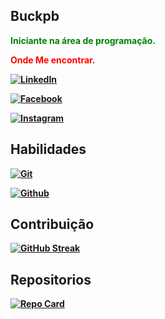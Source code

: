 ## <strong>Buckpb

<p style="color:green"><strong>Iniciante na área de programação.

<p style="color:red"><strong>Onde Me encontrar.


[![LinkedIn](https://img.shields.io/badge/LinkedIn-000?style=for-the-badge&logo=linkedin&logoColor=0E76A8)](https://www.linkedin.com/in/rafael-gon%C3%A7alves-a2326365/) 

[![Facebook](https://img.shields.io/badge/Facebook-000?style=for-the-badge&logo=facebook)](https://www.facebook.com/antoniorafaelgoncalves/)

[![Instagram](https://img.shields.io/badge/Instagram-000?style=for-the-badge&logo=instagram)](https://www.instagram.com/rafael_buck_bjj/)

## <strong>Habilidades

[![Git](https://img.shields.io/badge/git-000?style=for-the-badge&logo=git)](https://git-scm.com/)

[![Github](https://img.shields.io/badge/github-000?style=for-the-badge&logo=git)](https://github.com/)

##  <strong> Contribuição
[![GitHub Streak](https://streak-stats.demolab.com/?user=Buckpb&theme=bear&background=000&border=30A3DC&dates=FFF)](https://git.io/streak-stats)

## <strong>Repositorios

[![Repo Card](https://github-readme-stats.vercel.app/api/pin/?username=Buckpb&repo=dio-curso-git-github&bg_color=000&border_color=30A3DC&show_icons=true&icon_color=30A3DC&title_color=E94D5F&text_color=FFF)](https://github.com/Buckpb/dio-curso-git-github)

